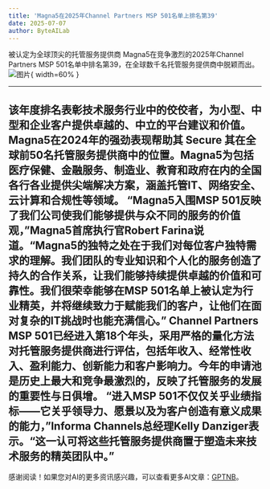 ```yaml
---
title: 'Magna5在2025年Channel Partners MSP 501名单上排名第39'
date: 2025-07-07
author: ByteAILab
---
```


被认定为全球顶尖的托管服务提供商
Magna5在竞争激烈的2025年Channel Partners MSP 501名单中排名第39，在全球数千名托管服务提供商中脱颖而出。![图片](https://ai-techpark.com/wp-content/uploads/Magna5-1.jpg){ width=60% }

---
该年度排名表彰技术服务行业中的佼佼者，为小型、中型和企业客户提供卓越的、中立的平台建议和价值。
Magna5在2024年的强劲表现帮助其 Secure 其在全球前50名托管服务提供商中的位置。Magna5为包括医疗保健、金融服务、制造业、教育和政府在内的全国各行各业提供尖端解决方案，涵盖托管IT、网络安全、云计算和合规性等领域。
“Magna5入围MSP 501反映了我们公司使我们能够提供与众不同的服务的价值观，”Magna5首席执行官Robert Farina说道。“Magna5的独特之处在于我们对每位客户独特需求的理解。我们团队的专业知识和个人化的服务创造了持久的合作关系，让我们能够持续提供卓越的价值和可靠性。我们很荣幸能够在MSP 501名单上被认定为行业精英，并将继续致力于赋能我们的客户，让他们在面对复杂的IT挑战时也能充满信心。”
Channel Partners MSP 501已经进入第18个年头，采用严格的量化方法对托管服务提供商进行评估，包括年收入、经常性收入、盈利能力、创新能力和客户影响力。今年的申请池是历史上最大和竞争最激烈的，反映了托管服务的发展的重要性与日俱增。
“进入MSP 501不仅仅关乎业绩指标——它关乎领导力、愿景以及为客户创造有意义成果的能力，”Informa Channels总经理Kelly Danziger表示。“这一认可将这些托管服务提供商置于塑造未来技术服务的精英团队中。”
---
感谢阅读！如果您对AI的更多资讯感兴趣，可以查看更多AI文章：[GPTNB](https://gptnb.com)。